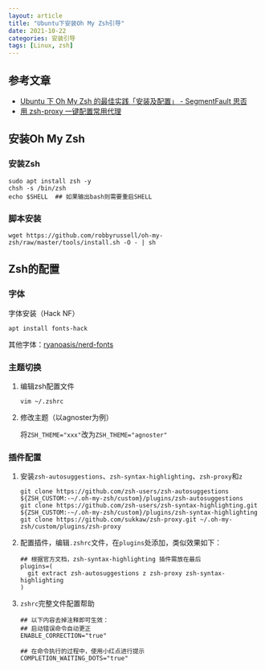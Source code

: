 ```yaml
---
layout: article
title: "Ubuntu下安装Oh My Zsh引导"
date: 2021-10-22
categories: 安装引导
tags: [Linux, zsh]
---
```


## 参考文章

* [Ubuntu 下 Oh My Zsh 的最佳实践「安装及配置」 - SegmentFault 思否](https://segmentfault.com/a/1190000015283092)
* [用 zsh-proxy 一键配置常用代理](https://www.mokeyjay.com/archives/2685)

## 安装Oh My Zsh

### 安装Zsh

```shell
sudo apt install zsh -y
chsh -s /bin/zsh
echo $SHELL  ## 如果输出bash则需要重启SHELL
```

### 脚本安装

```shell
wget https://github.com/robbyrussell/oh-my-zsh/raw/master/tools/install.sh -O - | sh
```

## Zsh的配置

### 字体

字体安装（Hack NF）

```shell
apt install fonts-hack
```

其他字体：[ryanoasis/nerd-fonts](https://github.com/ryanoasis/nerd-fonts)

### 主题切换

1. 编辑zsh配置文件

   ```shell
   vim ~/.zshrc
   ```

2. 修改主题（以agnoster为例）

   将`ZSH_THEME="xxx"`改为`ZSH_THEME="agnoster"`

### 插件配置

1. 安装`zsh-autosuggestions`、`zsh-syntax-highlighting`、`zsh-proxy`和`z`

   ```shell
   git clone https://github.com/zsh-users/zsh-autosuggestions ${ZSH_CUSTOM:-~/.oh-my-zsh/custom}/plugins/zsh-autosuggestions
   git clone https://github.com/zsh-users/zsh-syntax-highlighting.git ${ZSH_CUSTOM:-~/.oh-my-zsh/custom}/plugins/zsh-syntax-highlighting
   git clone https://github.com/sukkaw/zsh-proxy.git ~/.oh-my-zsh/custom/plugins/zsh-proxy
   ```

2. 配置插件，编辑`.zshrc`文件，在`plugins`处添加，类似效果如下：

   ```shell
   ## 根据官方文档，zsh-syntax-highlighting 插件需放在最后
   plugins=(
     git extract zsh-autosuggestions z zsh-proxy zsh-syntax-highlighting 
   )
   ```

3. `zshrc`完整文件配置帮助

   ```shell
   ## 以下内容去掉注释即可生效：
   ## 启动错误命令自动更正
   ENABLE_CORRECTION="true"
   
   ## 在命令执行的过程中，使用小红点进行提示
   COMPLETION_WAITING_DOTS="true"
   ```
